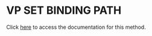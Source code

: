 <!---->
# VP SET BINDING PATH

Click [here](https://developer.4d.com/docs/ViewPro/commands/vp-set-binding-path) to access the documentation for this method.

